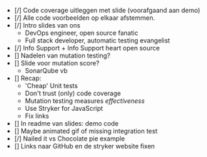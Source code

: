 - [/] Code coverage uitleggen met slide (voorafgaand aan demo)
- [/] Alle code voorbeelden op elkaar afstemmen.
- [/] Intro slides van ons
    * DevOps engineer, open source fanatic
    * Full stack developer, automatic testing evangelist 
- [/] Info Support + Info Support heart open source
- [] Nadelen van mutation testing?
- [] Slide voor mutation score?
    * SonarQube vb
- [] Recap:
    * 'Cheap' Unit tests
    * Don't trust (only) code coverage
    * Mutation testing measures *effectiveness*
    * Use Stryker for JavaScript
    * Fix links
- [] In readme van slides: demo code
- [] Maybe animated gif of missing integration test
- [/] Nailed it vs Chocolate pie example
- [] Links naar GitHub en de stryker website fixen
